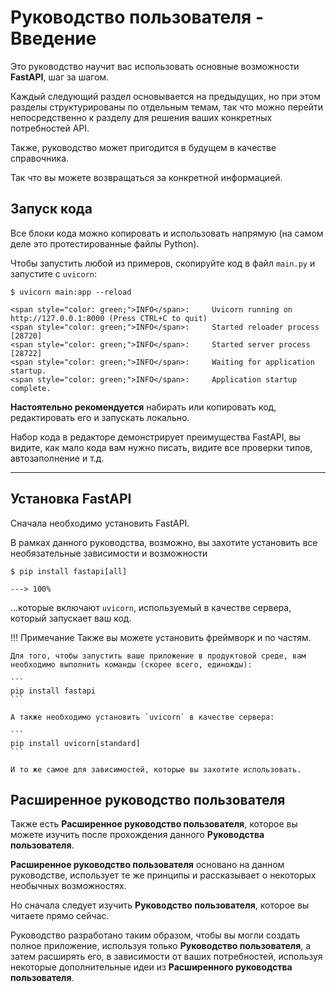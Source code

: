 # Руководство пользователя - Введение

Это руководство научит вас использовать основные возможности **FastAPI**, шаг за шагом.

Каждый следующий раздел основывается на предыдущих, но при этом разделы структурированы по отдельным темам, так что можно перейти непосредственно к разделу для решения ваших конкретных потребностей API.

Также, руководство может пригодится в будущем в качестве справочника.

Так что вы можете возвращаться за конкретной информацией.

## Запуск кода

Все блоки кода можно копировать и использовать напрямую (на самом деле это протестированные файлы Python).

Чтобы запустить любой из примеров, скопируйте код в файл `main.py` и запустите с `uvicorn`:

<div class="termy">

```console
$ uvicorn main:app --reload

<span style="color: green;">INFO</span>:     Uvicorn running on http://127.0.0.1:8000 (Press CTRL+C to quit)
<span style="color: green;">INFO</span>:     Started reloader process [28720]
<span style="color: green;">INFO</span>:     Started server process [28722]
<span style="color: green;">INFO</span>:     Waiting for application startup.
<span style="color: green;">INFO</span>:     Application startup complete.
```

</div>

**Настоятельно рекомендуется** набирать или копировать код, редактировать его и запускать локально.

Набор кода в редакторе демонстрирует преимущества FastAPI, вы видите, как мало кода вам нужно писать, видите все проверки типов, автозаполнение и т.д.

---

## Установка FastAPI

Сначала необходимо установить FastAPI.

В рамках данного руководства, возможно, вы захотите установить все необязательные зависимости и возможности

<div class="termy">

```console
$ pip install fastapi[all]

---> 100%
```

</div>

...которые включают `uvicorn`, используемый в качестве сервера, который запускает ваш код.

!!! Примечание
    Также вы можете установить фреймворк и по частям.

    Для того, чтобы запустить ваше приложение в продуктовой среде, вам необходимо выполнить команды (скорее всего, единожды):

    ```
    pip install fastapi
    ```

    А также необходимо установить `uvicorn` в качестве сервера:

    ```
    pip install uvicorn[standard]
    ```

    И то же самое для зависимостей, которые вы захотите использовать.

## Расширенное руководство пользователя

Также есть **Расширенное руководство пользователя**, которое вы можете изучить после прохождения данного **Руководства пользователя**.

**Расширенное руководство пользователя** основано на данном руководстве, использует те же принципы и рассказывает о некоторых необычных возможностях.

Но сначала следует изучить **Руководство пользователя**, которое вы читаете прямо сейчас.

Руководство разработано таким образом, чтобы вы могли создать полное приложение, используя только **Руководство пользователя**, а затем расширять его, в зависимости от ваших потребностей, используя некоторые дополнительные идеи из **Расширенного руководства пользователя**.
